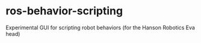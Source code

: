 # ros-behavior-scripting
Experimental GUI for scripting robot behaviors (for the Hanson Robotics Eva head) 
